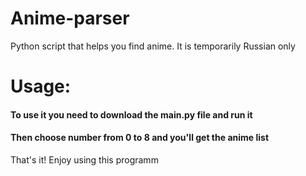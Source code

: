 # Anime-parser
Python script that helps you find anime.
It is temporarily Russian only
# Usage:
#### To use it you need to download the main.py file and run it
#### Then choose number from 0 to 8 and you'll get the anime list
That's it! Enjoy using this programm
